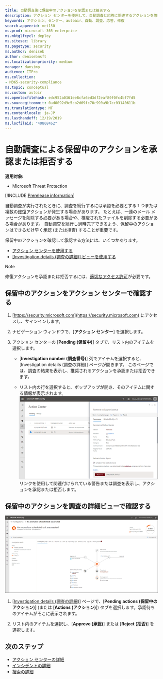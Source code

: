```yaml
---
title: 自動調査後に保留中のアクションを承認または拒否する
description: アクション センターを使用して、自動調査と応答に関連するアクションを管理する
keywords: アクション、センター、autoair、自動、調査、応答、修復
search.appverid: met150
ms.prod: microsoft-365-enterprise
ms.mktglfcycl: deploy
ms.sitesec: library
ms.pagetype: security
ms.author: deniseb
author: denisebmsft
ms.localizationpriority: medium
manager: dansimp
audience: ITPro
ms.collection:
- M365-security-compliance
ms.topic: conceptual
ms.custom: autoir
ms.openlocfilehash: edc952a0361ee8cfa6ed3df2eaf80f0fc4bf7fd5
ms.sourcegitcommit: 0ad0092d9c5cb2d69fc70c990a9b7cc03140611b
ms.translationtype: MT
ms.contentlocale: ja-JP
ms.lasthandoff: 12/19/2019
ms.locfileid: "40808462"
---
```

# <a name="approve-or-reject-pending-actions-from-automated-investigations"></a>自動調査による保留中のアクションを承認または拒否する

**適用対象:**
- Microsoft Threat Protection

[!INCLUDE [Prerelease information](../includes/prerelease.md)]

自動調査が実行されたときに、調査を続行するには承認を必要とする 1 つまたは複数の[修復](mtp-action-center.md#remediation-actions)アクションが発生する場合があります。 たとえば、一連のメール メッセージを削除する必要がある場合や、検疫されたファイルを削除する必要がある場合があります。 自動調査を続行し適時完了できるよう、保留中のアクションはできるだけ早く承認 (または拒否) することが重要です。 

保留中のアクションを確認して承認する方法には、いくつかあります。
- [アクション センターを使用する](#review-a-pending-action-in-the-action-center)
- [[Investigation details (調査の詳細)] ビューを使用する](#review-a-pending-action-in-the-investigation-details-view)

> [!NOTE]
> 修復アクションを承認または拒否するには、[適切なアクセス許可](mtp-action-center.md#required-permissions-for-action-center-tasks)が必要です。

## <a name="review-a-pending-action-in-the-action-center"></a>保留中のアクションをアクション センターで確認する

1. [https://security.microsoft.com](https://security.microsoft.com) にアクセスし、サインインします。 

2. ナビゲーション ウィンドウで、[**アクション センター**] を選択します。 

3. アクション センターの [**Pending (保留中)**] タブで、リスト内のアイテムを選択します。 

    - [**Investigation number (調査番号)**] 列でアイテムを選択すると、[Investigation details (調査の詳細)] ページが開きます。 このページでは、調査の結果を表示し、推奨されるアクションを承認または拒否できます。
 
    - リスト内の行を選択すると、ポップアップが開き、そのアイテムに関する情報が表示されます。 <br/>![アクションを承認または拒否する](../images/air-actioncenter-itemselected.png)<br/>リンクを使用して関連付けられている警告または調査を表示し、アクションを承認または拒否します。

## <a name="review-a-pending-action-in-the-investigation-details-view"></a>保留中のアクションを調査の詳細ビューで確認する

![調査の詳細](../images/mtp-air-investdetails.png)

1. [[Investigation details (調査の詳細)](mtp-autoir-results.md)] ページで、[**Pending actions (保留中のアクション)**] (または [**Actions (アクション)**]) タブを選択します。承認待ちのアイテムがそこに表示されます。

2. リスト内のアイテムを選択し、[**Approve (承認)**] または [**Reject (拒否)**] を選択します。

## <a name="next-steps"></a>次のステップ

- [アクション センターの詳細](mtp-action-center.md)
- [インシデントの詳細](incidents-overview.md)
- [捜索の詳細](advanced-hunting-overview.md)
